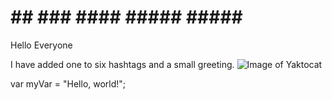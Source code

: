 #  ## ### #### ##### ##### ######
Hello Everyone

I have added one to six hashtags and a small greeting.
![Image of Yaktocat](https://octodex.github.com/images/yaktocat.png)

var myVar = "Hello, world!";
